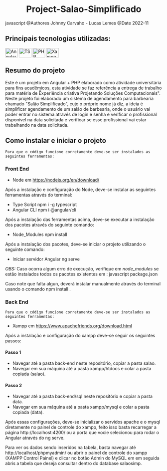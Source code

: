 <h1 align="center">
    Project-Salao-Simplificado
</h1>

javascript
@Authores Johnny Carvaho - Lucas Lemes
@Date 2022-11


## Principais tecnologias utilizadas: <br/>
<p>
  <img align="center" alt="Angular" height="30" width="40" src="https://cdn.jsdelivr.net/gh/devicons/devicon/icons/angularjs/angularjs-original.svg" />
  <img align="center" alt="TS" height="30" width="40" src="https://cdn.jsdelivr.net/gh/devicons/devicon/icons/typescript/typescript-original.svg" />
  <img align="center" alt="PHP" height="30" width="40" src="https://cdn.jsdelivr.net/gh/devicons/devicon/icons/php/php-original.svg" />
  <img align="center" alt="Xampp" height="30" width="40" src="https://cdn2.iconfinder.com/data/icons/pack1-baco-flurry-icons-style/512/XAMPP.png" />
</p>

## Resumo do projeto

Este é um projeto em Angular + PHP elaborado como atividade universitária para fins acadêmicos, esta atividade se faz referência a entrega de trabalho para matéria de Ëxperiência criativa Projetando Soluções Computacionais". 
Neste projeto foi elaborado um sistema de agendamento para barbearia chamado "Salão Simplificado", cujo o próprio nome já diz, a ideia
é simplificar  agendamento de um salão de barbearia, onde o usuário vai poder entrar no sistema através de login e senha e verificar o profissional disponível na data solicitada e verificar se esse profissional vai estar trabalhando na data solicitada.


## Como instalar e iniciar o projeto
`
Para que o código funcione corretamente deve-se ser instalados as seguintes ferramentas:
`

### Front End
- Node em <a>https://nodejs.org/en/download/</a>

Após a instalação e configuração do Node, deve-se instalar as seguintes ferramentas através do terminal:

- Type Script npm i -g typescript
- Angular CLI npm i @angular/cli

Após a instalação das ferramentas acima, deve-se executar a instalação dos pacotes através do seguinte comando:

- Node_Modules npm install

Após a instalação dos pacotes, deve-se iniciar o projeto utilizando o seguinte comando:

- Iniciar servidor Angular ng serve

*OBS:*
Caso ocorra algum erro de execução, verifique em *node_modules* se estão instalados todos os pacotes 
existentes em :
javascript 
package.json

Caso note que falta algun, deverá instalar manualmente através do terminal usando o comando npm install <nome do pacote>.

### Back End
`
Para que o código funcione corretamente deve-se ser instalados as seguintes ferramentas:
`

- Xampp em <a>https://www.apachefriends.org/download.html</a>
 
 Após a instalação e configuração do xampp deve-se seguir os seguintes passos:

 #### Passo 1
 - Navegar até a pasta back-end neste repositório, copiar a pasta salao.
 - Navegar em sua máquina até a pasta xampp/htdocs e colar a pasta copiada (salao).
 #### Passo 2
 - Navegar até a pasta back-end/sql neste repositório e copiar a pasta data.
 - Navegar em sua máquina até a pasta xampp/mysql e colar a pasta copiada (data).

Após essas configurações, deve-se inicializar o servidos apache e o mysql diretamente no painel de controle do xampp, feito isso basta recarregar a página http://localhost:4200/ ou a porta que vocie selecionou para rodar o Angular através do ng serve.

Para ver os dados sendo inseridos na tabela, basta navegar até http://localhost/phpmyadmin/ ou abrir o painel de controle do xampp (XAMPP Control Painel) e clicar no botão Admin do MySQL em em seguida abris a tabela que deseja consultar dentro do database salaosimp.

